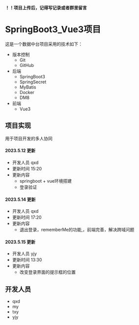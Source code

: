 **！！项目上传后，记得写记录或者群里留言**

# SpringBoot3_Vue3项目

这是一个数据中台项目采用的技术如下：
- 版本控制
  - Git 
  - GitHub
- 后端
  - SpringBoot3
  - SpringSecret
  - MyBatis
  - Docker
  - DM8
- 前端
  - Vue3

## 项目实现
用于项目开发的多人协同

#### 2023.5.12 更新
- 开发人员 qxd
- 更新时间 15:20
- 更新内容
  - springboot + vue环境搭建
  - 登录验证

#### 2023.5.14 更新
- 开发人员 qxd
- 更新时间 17:20
- 更新内容
  - 退出登录，rememberMe的功能,，前端完善，解决跨域问题
#### 2023.5.15 更新
- 开发人员 yjy
- 更新时间 13:30
- 更新内容
  - 改变登录界面的提示框的位置

## 开发人员
- qxd
- my
- txy
- yjy
